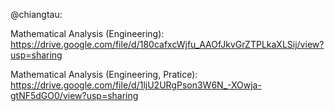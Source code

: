 @chiangtau:   

Mathematical Analysis (Engineering): https://drive.google.com/file/d/180cafxcWjfu_AAOfJkvGrZTPLkaXLSij/view?usp=sharing

Mathematical Analysis (Engineering, Pratice): https://drive.google.com/file/d/1ljU2URgPson3W6N_-XOwja-gtNF5dGO0/view?usp=sharing

